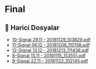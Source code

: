 # Final


<!--Index-->

## 🔗 Harici Dosyalar

- [10-Signal 29.11 - 20181129_103829.pdf](./10-Signal%2029.11%20-%2020181129_103829.pdf)
- [11-Signal 06.12 - 20181206_110138.pdf](./11-Signal%2006.12%20-%2020181206_110138.pdf)
- [12-Signal 13.12 - 20181213_111436.pdf](./12-Signal%2013.12%20-%2020181213_111436.pdf)
- [8-Signal 15.11 - 20181115_153551.pdf](./8-Signal%2015.11%20-%2020181115_153551.pdf)
- [9-Signal 22.11 - 20181122_102145.pdf](./9-Signal%2022.11%20-%2020181122_102145.pdf)


<!--Index-->

